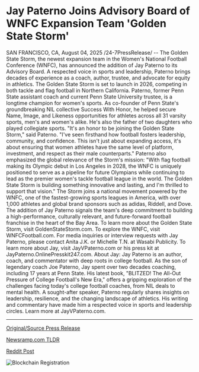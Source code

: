 # Jay Paterno Joins Advisory Board of WNFC Expansion Team 'Golden State Storm'

SAN FRANCISCO, CA, August 04, 2025 /24-7PressRelease/ -- The Golden State Storm, the newest expansion team in the Women's National Football Conference (WNFC), has announced the addition of Jay Paterno to its Advisory Board. A respected voice in sports and leadership, Paterno brings decades of experience as a coach, author, trustee, and advocate for equity in athletics. The Golden State Storm is set to launch in 2026, competing in both tackle and flag football in Northern California.  Paterno, former Penn State assistant coach and current Penn State University trustee, is a longtime champion for women's sports. As co-founder of Penn State's groundbreaking NIL collective Success With Honor, he helped secure Name, Image, and Likeness opportunities for athletes across all 31 varsity sports, men's and women's alike. He's also the father of two daughters who played collegiate sports.  "It's an honor to be joining the Golden State Storm," said Paterno. "I've seen firsthand how football fosters leadership, community, and confidence. This isn't just about expanding access, it's about ensuring that women athletes have the same level of platform, investment, and respect as their male counterparts."  Paterno also emphasized the global relevance of the Storm's mission:  "With flag football making its Olympic debut in Los Angeles in 2028, the WNFC is uniquely positioned to serve as a pipeline for future Olympians while continuing to lead as the premier women's tackle football league in the world. The Golden State Storm is building something innovative and lasting, and I'm thrilled to support that vision."  The Storm joins a national movement powered by the WNFC, one of the fastest-growing sports leagues in America, with over 1,000 athletes and global brand sponsors such as adidas, Riddell, and Dove. The addition of Jay Paterno signals the team's deep commitment to building a high-performance, culturally relevant, and future-forward football franchise in the heart of the Bay Area.  To learn more about the Golden State Storm, visit GoldenStateStorm.com. To explore the WNFC, visit WNFCFootball.com.  For media inquiries or interview requests with Jay Paterno, please contact Anita J.K. or Michelle T.N. at Wasabi Publicity. To learn more about Jay, visit JayVPaterno.com or his press kit at JayPaterno.OnlinePresskit247.com.  About Jay: Jay Paterno is an author, coach, and commentator with deep roots in college football. As the son of legendary coach Joe Paterno, Jay spent over two decades coaching, including 17 years at Penn State. His latest book, "BLITZED! The All-Out Pressure of College Football's New Era," offers a gripping exploration of the challenges facing today's college football coaches, from NIL deals to mental health. A sought-after speaker, Paterno regularly shares insights on leadership, resilience, and the changing landscape of athletics. His writing and commentary have made him a respected voice in sports and leadership circles. Learn more at JayVPaterno.com. 

---

[Original/Source Press Release](https://www.24-7pressrelease.com/press-release/525499/jay-paterno-joins-advisory-board-of-wnfc-expansion-team-golden-state-storm)
                    

[Newsramp.com TLDR](https://newsramp.com/curated-news/jay-paterno-joins-golden-state-storm-advisory-board-to-elevate-women-s-football/63be9747f2d13b129dc0b3988414738c) 

 



[Reddit Post](https://www.reddit.com/r/newsramp/comments/1mh6wnm/jay_paterno_joins_golden_state_storm_advisory/) 



![Blockchain Registration](https://cdn.newsramp.app/24-7PressRelease/qrcode/258/4/rainpY3h.webp)